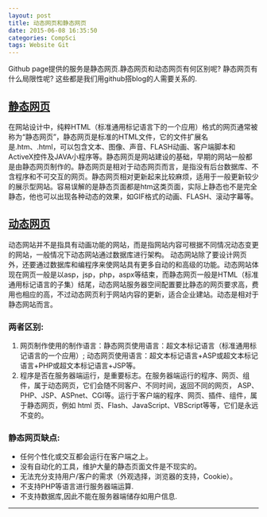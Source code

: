 ```yaml
---
layout: post
title: 动态网页和静态网页
date: 2015-06-08 16:35:50
categories: CompSci
tags: Website Git
---
```


Github page提供的服务是静态网页.静态网页和动态网页有何区别呢? 静态网页有什么局限性呢? 这些都是我们用github搭blog的人需要关系的.

## [静态网页](http://baike.baidu.com/view/348763.htm)
在网站设计中，纯粹HTML（标准通用标记语言下的一个应用）格式的网页通常被称为“静态网页”，静态网页是标准的HTML文件，它的文件扩展名是.htm、.html，可以包含文本、图像、声音、FLASH动画、客户端脚本和ActiveX控件及JAVA小程序等。静态网页是网站建设的基础，早期的网站一般都是由静态网页制作的。静态网页是相对于动态网页而言，是指没有后台数据库、不含程序和不可交互的网页。静态网页相对更新起来比较麻烦，适用于一般更新较少的展示型网站。容易误解的是静态页面都是htm这类页面，实际上静态也不是完全静态，他也可以出现各种动态的效果，如GIF格式的动画、FLASH、滚动字幕等。


## [动态网页](http://baike.baidu.com/view/863075.htm)
动态网站并不是指具有动画功能的网站，而是指网站内容可根据不同情况动态变更的网站，一般情况下动态网站通过数据库进行架构。 动态网站除了要设计网页外，还要通过数据库和编程序来使网站具有更多自动的和高级的功能。动态网站体现在网页一般是以asp，jsp，php，aspx等结束，而静态网页一般是HTML（标准通用标记语言的子集）结尾，动态网站服务器空间配置要比静态的网页要求高，费用也相应的高，不过动态网页利于网站内容的更新，适合企业建站。动态是相对于静态网站而言。

### 两者区别:
1. 网页制作使用的制作语言：静态网页使用语言：超文本标记语言（标准通用标记语言的一个应用）; 动态网页使用语言：超文本标记语言+ASP或超文本标记语言+PHP或超文本标记语言+JSP等。
2. 程序是否在服务器端运行，是重要标志。在服务器端运行的程序、网页、组件，属于动态网页，它们会随不同客户、不同时间，返回不同的网页， ASP、PHP、JSP、ASPnet、CGI等。运行于客户端的程序、网页、插件、组件，属于静态网页，例如 html 页、Flash、JavaScript、VBScript等等，它们是永远不变的。

### 静态网页缺点:
- 任何个性化或交互都会运行在客户端之上。
- 没有自动化的工具，维护大量的静态页面文件是不现实的。
- 无法充分支持用户/客户的需求（外观选择，浏览器的支持，Cookie）。
- 不支持PHP等语言进行服务器端运算.
- 不支持数据库,因此不能在服务器端储存如用户信息.

---

